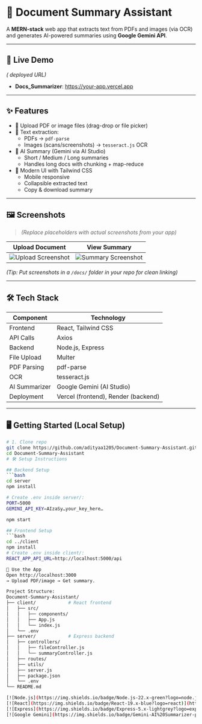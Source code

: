 # 📄 Document Summary Assistant  

A **MERN-stack** web app that extracts text from PDFs and images (via OCR) and generates AI-powered summaries using **Google Gemini API**.  

---

## 🚀 Live Demo
*( deployed  URL)*  
- **Docs_Summarizer**: [https://your-app.vercel.app ](https://document-summary-assistant-omega.vercel.app/) 

---

## ✨ Features

- 📂 Upload PDF or image files (drag-drop or file picker)  
- 📝 Text extraction:
  - PDFs → `pdf-parse`  
  - Images (scans/screenshots) → `tesseract.js` OCR  
- 🤖 AI Summary (Gemini via AI Studio)  
  - Short / Medium / Long summaries  
  - Handles long docs with chunking + map-reduce  
- 🎨 Modern UI with Tailwind CSS  
  - Mobile responsive  
  - Collapsible extracted text  
  - Copy & download summary  

---

## 🖼 Screenshots

> *(Replace placeholders with actual screenshots from your app)*

| Upload Document | View Summary |
|-----------------|--------------|
| ![Upload Screenshot](docs/upload.png) | ![Summary Screenshot](docs/summary.png) |

*(Tip: Put screenshots in a `/docs/` folder in your repo for clean linking)*  

---

## 🛠 Tech Stack

| Component     | Technology                  |
|---------------|-----------------------------|
| Frontend      | React, Tailwind CSS         |
| API Calls     | Axios                       |
| Backend       | Node.js, Express            |
| File Upload   | Multer                      |
| PDF Parsing   | pdf-parse                   |
| OCR           | tesseract.js                |
| AI Summarizer | Google Gemini (AI Studio)   |
| Deployment    | Vercel (frontend), Render (backend) |

---

## 🖥 Getting Started (Local Setup)

```bash
# 1. Clone repo
git clone https://github.com/adityaa1205/Document-Summary-Assistant.git
cd Document-Summary-Assistant
# 🛠 Setup Instructions

## Backend Setup
```bash
cd server
npm install

# Create .env inside server/:
PORT=5000
GEMINI_API_KEY=AIzaSy…your_key_here…

npm start

## Frontend Setup
```bash
cd ../client
npm install
# Create .env inside client/:
REACT_APP_API_URL=http://localhost:5000/api

🚀 Use the App
Open http://localhost:3000
→ Upload PDF/image → Get summary.

Project Structure:
Document-Summary-Assistant/
├── client/            # React frontend
│   ├── src/
│   │   ├── components/
│   │   ├── App.js
│   │   └── index.js
│   └── .env
├── server/            # Express backend
│   ├── controllers/
│   │   ├── fileController.js
│   │   └── summaryController.js
│   ├── routes/
│   ├── utils/
│   ├── server.js
│   ├── package.json
│   └── .env
└── README.md

[![Node.js](https://img.shields.io/badge/Node.js-22.x-green?logo=node.js)](https://nodejs.org/)  
[![React](https://img.shields.io/badge/React-19.x-blue?logo=react)](https://react.dev/)  
[![Express](https://img.shields.io/badge/Express-5.x-lightgrey?logo=express)](https://expressjs.com/)  
[![Google Gemini](https://img.shields.io/badge/Gemini-AI%20Summarizer-purple?logo=google)](https://ai.google.dev/)  




